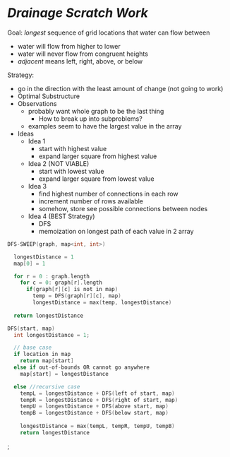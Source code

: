 # ***Drainage Scratch Work***

Goal: *longest* sequence of grid locations that water can flow between
- water will flow from higher to lower
- water will never flow from congruent heights
- *adjacent* means left, right, above, or below

Strategy: 
- go in the direction with the least amount of change (not going to work)
- Optimal Substructure
- Observations
  - probably want whole graph to be the last thing
    - How to break up into subproblems?
  - examples seem to have the largest value in the array
- Ideas
  - Idea 1
    - start with highest value
    - expand larger square from highest value 
  - Idea 2 (NOT VIABLE)
    - start with lowest value
    - expand larger square from lowest value
  - Idea 3
    - find highest number of connections in each row
    - increment number of rows available
    - somehow, store see possible connections between nodes
  - Idea 4 (BEST Strategy)
    - DFS
    - memoization on longest path of each value in 2 array

```c
DFS-SWEEP(graph, map<int, int>)

  longestDistance = 1
  map[0] = 1

  for r = 0 : graph.length
    for c = 0: graph[r].length
      if(graph[r][c] is not in map)
        temp = DFS(graph[r][c], map)
        longestDistance = max(temp, longestDistance)
  
  return longestDistance

DFS(start, map)
  int longestDistance = 1; 

  // base case
  if location in map 
    return map[start] 
  else if out-of-bounds OR cannot go anywhere
    map[start] = longestDistance

  else //recursive case
    tempL = longestDistance + DFS(left of start, map)
    tempR = longestDistance + DFS(right of start, map)
    tempU = longestDistance + DFS(above start, map)
    tempB = longestDistance + DFS(below start, map)
      
    longestDistance = max(tempL, tempR, tempU, tempB)
    return longestDistance

```




;
